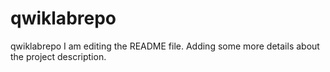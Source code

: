 # qwiklabrepo
qwiklabrepo
I am editing the README file. Adding some more details about the project description.

